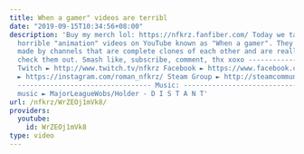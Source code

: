 ```yaml
---
title: When a gamer" videos are terribl
date: "2019-09-15T10:34:56+08:00"
description: 'Buy my merch lol: https://nfkrz.fanfiber.com/ Today we take a look at
  horrible "animation" videos on YouTube known as "When a gamer". They''re basically
  made by channels that are complete clones of each other and are really bad. Let''s
  check them out. Smash like, subscribe, comment, thx xoxo ---------------------------------
  Twitch ► http://www.twitch.tv/nfkrz Facebook ► https://www.facebook.com/NFKRZ1 Instagram
  ► https://instagram.com/roman_nfkrz/ Steam Group ► http://steamcommunity.com/groups/nfkrzgroup
  --------------------------------- Music: --------------------------------- Outro
  music ► MajorLeagueWobs/Holder - D I S T A N T'
url: /nfkrz/WrZEOj1mVk8/
providers:
  youtube:
    id: WrZEOj1mVk8
type: video
---
```

